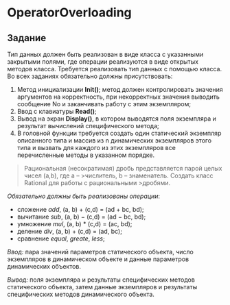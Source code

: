 # OperatorOverloading
## Задание
Тип данных должен быть реализован в виде класса с указанными закрытыми полями, где операции реализуются в виде открытых методов класса. Требуется реализовать тип данных с помощью класса.
 Во всех заданиях обязательно должны присутствовать:
1.	Метод инициализации **Init()**; метод должен контролировать значения аргументов на корректность, при некорректных значения выводить сообщение No и заканчивать работу с этим экземпляром;
2.	Ввод с клавиатуры **Read()**;
3.	Вывод на экран **Display()**, в котором выводятся поля экземпляра и результат вычислений специфического метода;
5.	В головной функции требуется создать один статический экземпляр описанного типа и массив из n динамических экземпляров этого типа и вызвать для каждого из этих экземпляров все перечисленные методы в указанном порядке.

>Рациональная (несократимая) дробь представляется парой целых чисел (a,b), где a – >числитель, b – знаменатель. Создать класс Rational для работы с рациональными >дробями.

*Обязательно должны быть реализованы операции*:
*	cложение *add*, (a, b) + (c,d) = (ad + bc, bd);
*	вычитание *sub*, (a, b) − (c,d) = (ad − bc, bd);
*	умножение *mul*, (a, b) *  (c,d) = (ac, bd);
*	деление *div*, (a, b) + (c,d) = (ad, bc);
*	сравнение *equal*, *greate*, *less*;

*Ввод:* пара значений параметров статического объекта, число экземпляров в динамическом объекте и данные параметров динамических объектов.

*Вывод:* поля экземпляра и результаты специфических методов статического объекта, затем данные экземпляров и результаты специфических методов динамического объекта.
